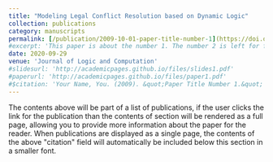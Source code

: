 ```yaml
---
title: "Modeling Legal Conflict Resolution based on Dynamic Logic"
collection: publications
category: manuscripts
permalink: [/publication/2009-10-01-paper-title-number-1](https://doi.org/10.1093/logcom/exaa054)
#excerpt: 'This paper is about the number 1. The number 2 is left for future work.'
date: 2020-09-29
venue: 'Journal of Logic and Computation'
#slidesurl: 'http://academicpages.github.io/files/slides1.pdf'
#paperurl: 'http://academicpages.github.io/files/paper1.pdf'
#$citation: 'Your Name, You. (2009). &quot;Paper Title Number 1.&quot; <i>Journal 1</i>. 1(1).'
---
```


The contents above will be part of a list of publications, if the user clicks the link for the publication than the contents of section will be rendered as a full page, allowing you to provide more information about the paper for the reader. When publications are displayed as a single page, the contents of the above "citation" field will automatically be included below this section in a smaller font.
